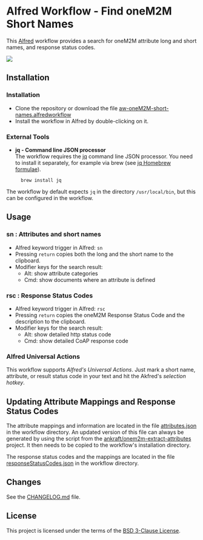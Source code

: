 # Alfred Workflow - Find oneM2M Short Names 

This [Alfred][alfred] workflow provides a search for oneM2M attribute long and short names, and response status codes.

![][workflow-gif]
## Installation

### Installation

- Clone the repository or download the file [aw-oneM2M-short-names.alfredworkflow][workflow]
- Install the workflow in Alfred by double-clicking on it.


### External Tools
- **jq - Command line JSON processor**  
The workflow requires the [jq][jq] command line JSON processor. You need to install it separately, for example via brew (see [jq Homebrew formulae][jq-brew]).

    	brew install jq

The workflow by default expects ```jq``` in the directory ```/usr/local/bin```, but this can be configured in the workflow.


## Usage

### sn : Attributes and short names
- Alfred keyword trigger in Alfred: ```sn```
- Pressing ```return``` copies both the long and the short name to the clipboard.
- Modifier keys for the search result:
	- Alt: show attribute categories
	- Cmd: show documents where an attribute is defined

### rsc : Response Status Codes
- Alfred keyword trigger in Alfred: ```rsc```
- Pressing ```return``` copies the oneM2M Response Status Code and the description to the clipboard.
- Modifier keys for the search result:
	- Alt: show detailed http status code
	- Cmd: show detailed CoAP response code

### Alfred Universal Actions

This workflow supports *Alfred's Universal Actions*. Just mark a short name, attribute, or result status code in your text and hit the Akfred's *selection hotkey*.


## Updating Attribute Mappings and Response Status Codes

The attribute mappings and information are located in the file [attributes.json][attributes] in the workflow directory. An updated version of this file can always be generated by using the script from the [ankraft/onem2m-extract-attributes][onem2m-extract-attributes] project. It then needs to be copied to the workflow's installation directory.

The response status codes and the mappings are located in the file [responseStatusCodes.json][responseStatusCodes] in the workflow directory.


## Changes

See the [CHANGELOG.md][changelog] file.


## License
This project is licensed under the terms of the [BSD 3-Clause License][bsd-3-clause].


[bsd-3-clause]: https://opensource.org/licenses/BSD-3-Clause

[alfred]: https://www.alfredapp.com
[attributes]: src/attributes.json
[changelog]: CHANGELOG.md
[jq]: https://stedolan.github.io/jq/
[jq-brew]: https://formulae.brew.sh/formula/jq
[onem2m-extract-attributes]:https://github.com/ankraft/onem2m-extract-attributes
[responseStatusCodes]: src/responseStatusCodes.json
[workflow]: aw-oneM2M-short-names.alfredworkflow
[workflow-gif]: workflow.gif